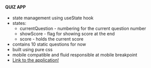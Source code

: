 #### QUIZ APP

 - state management using useState hook
 - states:
    - currentQuestion - numbering for the current question number
    - showScore - flag for showing score at the end
    - score - holds the current score
 - contains 10 static questions for now
 - built using pure css
 - mobile compatible and fluid responsible at mobile breakpoint
 - [Link to the application!](https://saurabhkumar23.github.io/quiz-app/)